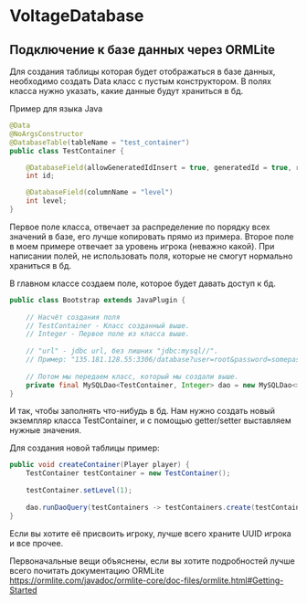 # VoltageDatabase

## Подключение к базе данных через ORMLite

Для создания таблицы которая будет отображаться в базе данных,
необходимо создать Data класс с пустым конструктором. В полях класса
нужно указать, какие данные будут храниться в бд.

Пример для языка Java

```java
@Data
@NoArgsConstructor
@DatabaseTable(tableName = "test_container")
public class TestContainer {

    @DatabaseField(allowGeneratedIdInsert = true, generatedId = true, readOnly = true, columnName = "id")
    int id;

    @DatabaseField(columnName = "level")
    int level;
}
```

Первое поле класса, отвечает за распределение по порядку всех значений в базе,
его лучше копировать прямо из примера. Второе поле в моем примере отвечает за уровень игрока
(неважно какой). При написании полей, не использовать поля, которые не смогут нормально храниться в бд.


В главном классе создаем поле, которое будет давать доступ к бд.

```java
public class Bootstrap extends JavaPlugin {
    
    // Насчёт создания поля
    // TestContainer - Класс созданный выше.
    // Integer - Первое поле из класса выше.
    
    // "url" - jdbc url, без лишних "jdbc:mysql//".
    // Пример: "135.181.128.55:3306/database?user=root&password=somepassword"
    
    // Потом мы передаем класс, который мы создали выше.
    private final MySQLDao<TestContainer, Integer> dao = new MySQLDao<>("url", TestContainer.class);
}
```

И так, чтобы заполнять что-нибудь в бд. Нам нужно создать новый экземпляр класса TestContainer,
и с помощью getter/setter выставляем нужные значения.

Для создания новой таблицы пример:

```java
public void createContainer(Player player) {
    TestContainer testContainer = new TestContainer();
    
    testContainer.setLevel(1);
    
    dao.runDaoQuery(testContainers -> testContainers.create(testContainer))
}
```

Если вы хотите её присвоить игроку, лучше всего храните UUID игрока и все прочее.

Первоначальные вещи объяснены, если вы хотите подробностей лучше всего почитать документацию ORMLite
https://ormlite.com/javadoc/ormlite-core/doc-files/ormlite.html#Getting-Started